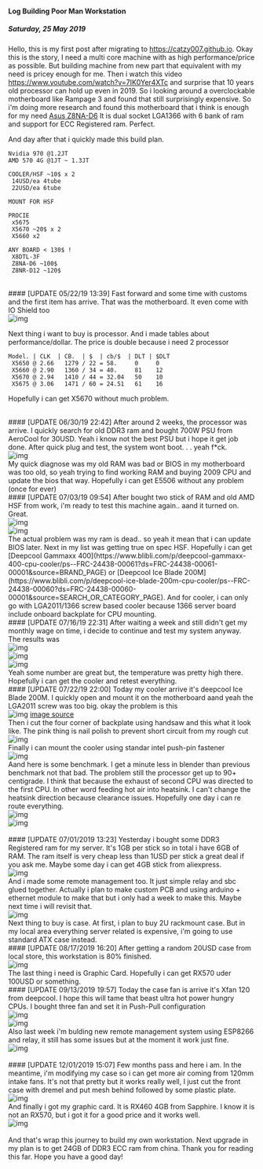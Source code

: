 #### Log Building Poor Man Workstation
##### *Saturday, 25 May 2019*

Hello, this is my first post after migrating to <https://catzy007.github.io>. Okay this 
is the story, I need a multi core machine with as high 
performance/price as possible. But building machine from new part that 
equivalent with my need is pricey enough for me. Then i watch 
this video <https://www.youtube.com/watch?v=7IK0Yer4XTc> and surprise 
that 10 years old processor can hold up even in 2019. So i looking around a 
overclockable motherboard like Rampage 3 and found that still surprisingly 
expensive. So i'm doing more research and found this motherboard that 
i think is enough for my need [Asus Z8NA-D6](https://www.asus.com/Commercial-Servers-Workstations/Z8NAD6/) 
It is dual socket LGA1366 with 6 bank of ram and support for ECC 
Registered ram. Perfect.

And day after that i quickly made this build plan.

```
Nvidia 970 @1.2JT
AMD 570 4G @1JT ~ 1.3JT

COOLER/HSF ~10$ x 2
 14USD/ea 4tube
 22USD/ea 6tube

MOUNT FOR HSF

PROCIE
 x5675
 X5670 ~20$ x 2
 X5660 x2

ANY BOARD < 130$ !
 X8DTL-3F
 Z8NA-D6 ~100$
 Z8NR-D12 ~120$
```

<br>
#### [UPDATE 05/22/19 13:39]
Fast forward and some time with customs and the first item has arrive. 
That was the motherboard. It even come with IO Shield too
<div class="row">
    <div class="col-sm-3"></div>
    <div class="col-sm-6">
        <div class="img-thumbnail">
            <img class="img-fluid" loading="lazy" src="./posts/2019-05-25-log-building-poor-man-workstation/1.jpg" alt="img">
        </div>
    </div>
    <div class="col-sm-3"></div>
</div>

Next thing i want to buy is processor. And i made tables about 
performance/dollar. The price is double because i need 2 processor
```
Model. | CLK  | CB.  | $  | cb/$  | DLT | $DLT
 X5650 @ 2.66   1279 / 22 = 58.     0     0
 X5660 @ 2.90   1360 / 34 = 40.     81    12
 X5670 @ 2.94   1410 / 44 = 32.04   50    10
 X5675 @ 3.06   1471 / 60 = 24.51   61    16
```
Hopefully i can get X5670 without much problem.

<br>
#### [UPDATE 06/30/19 22:42]
After around 2 weeks, the processor was arrive. I quickly search for old DDR3 ram and bought 700W PSU from AeroCool for 30USD.
Yeah i know not the best PSU but i hope it get job done. After quick plug and test, the system wont boot. . . yeah f*ck. 
<div class="row">
    <div class="col-sm-3"></div>
    <div class="col-sm-6">
        <div class="img-thumbnail">
            <img class="img-fluid" loading="lazy" src="./posts/2019-05-25-log-building-poor-man-workstation/2.jpg" alt="img">
        </div>
    </div>
    <div class="col-sm-3"></div>
</div>
My quick diagnose was my old RAM was bad or BIOS in my motherboard was too old, so yeah trying to find working 
RAM and buying 2009 CPU and update the bios that way. Hopefully i can get E5506 without any problem (once for ever)

<br>
#### [UPDATE 07/03/19 09:54]
After bought two stick of RAM and old AMD HSF from work, i'm ready to test this machine again.. aand it turned on. Great.
<div class="row">
    <div class="col-sm-3"></div>
    <div class="col-sm-6">
        <div class="img-thumbnail">
            <img class="img-fluid" loading="lazy" src="./posts/2019-05-25-log-building-poor-man-workstation/3.jpg" alt="img">
        </div>
    </div>
    <div class="col-sm-3"></div>
</div>
<div class="row">
    <div class="col-sm-3"></div>
    <div class="col-sm-6">
        <div class="img-thumbnail">
            <img class="img-fluid" loading="lazy" src="./posts/2019-05-25-log-building-poor-man-workstation/4.jpg" alt="img">
        </div>
    </div>
    <div class="col-sm-3"></div>
</div>
The actual problem was my ram is dead.. so yeah it mean that i can update BIOS later. Next in my list was getting true on spec HSF.
Hopefully i can get [Deepcool Gammaxx 400](https://www.blibli.com/p/deepcool-gammaxx-400-cpu-cooler/ps--FRC-24438-00061?ds=FRC-24438-00061-00001&source=BRAND_PAGE) or [Deepcool Ice Blade 200M](https://www.blibli.com/p/deepcool-ice-blade-200m-cpu-cooler/ps--FRC-24438-00060?ds=FRC-24438-00060-00001&source=SEARCH_OR_CATEGORY_PAGE). And for cooler, i can only go with LGA2011/1366 screw 
based cooler because 1366 server board include onboard backplate for CPU mounting.

<br>
#### [UPDATE 07/16/19 22:31]
After waiting a week and still didn't get my monthly wage on time, i decide to continue and test my system anyway. The results was
<div class="row">
    <div class="col-sm-3"></div>
    <div class="col-sm-6">
        <div class="img-thumbnail">
            <img class="img-fluid" loading="lazy" src="./posts/2019-05-25-log-building-poor-man-workstation/5.jpg" alt="img">
        </div>
    </div>
    <div class="col-sm-3"></div>
</div>
<div class="row">
    <div class="col-sm-3"></div>
    <div class="col-sm-6">
        <div class="img-thumbnail">
            <img class="img-fluid" loading="lazy" src="./posts/2019-05-25-log-building-poor-man-workstation/6.jpg" alt="img">
        </div>
    </div>
    <div class="col-sm-3"></div>
</div>
<div class="row">
    <div class="col-sm-3"></div>
    <div class="col-sm-6">
        <div class="img-thumbnail">
            <img class="img-fluid" loading="lazy" src="./posts/2019-05-25-log-building-poor-man-workstation/7.jpg" alt="img">
        </div>
    </div>
    <div class="col-sm-3"></div>
</div>
Yeah some number are great but, the temperature was pretty high there. Hopefully i can get the cooler and retest everything.

<br>
#### [UPDATE 07/22/19 22:00]
Today my cooler arrive it's deepcool Ice Blade 200M. I quickly open and mount it on the motherboard aand yeah the LGA2011 screw was too big.
okay the problem is this
<div class="row">
    <div class="col-sm-3"></div>
    <div class="col-sm-6">
        <div class="img-thumbnail">
            <img class="img-fluid" loading="lazy" src="./posts/2019-05-25-log-building-poor-man-workstation/add1.jpg" alt="img">
			<a href="https://forums.servethehome.com/index.php?threads/guide-1356-1366-xeon-aftermarket-heatsink-selection-installation.5003/">image source</a>
        </div>
    </div>
    <div class="col-sm-3"></div>
</div>
Then i cut the four corner of backplate using handsaw and this what it look like. The pink thing is nail polish to prevent short circuit from my rough cut
<div class="row">
    <div class="col-sm-3"></div>
    <div class="col-sm-6">
        <div class="img-thumbnail">
            <img class="img-fluid" loading="lazy" src="./posts/2019-05-25-log-building-poor-man-workstation/8.jpg" alt="img">
        </div>
    </div>
    <div class="col-sm-3"></div>
</div>
Finally i can mount the cooler using standar intel push-pin fastener
<div class="row">
    <div class="col-sm-3"></div>
    <div class="col-sm-6">
        <div class="img-thumbnail">
            <img class="img-fluid" loading="lazy" src="./posts/2019-05-25-log-building-poor-man-workstation/9.jpg" alt="img">
        </div>
    </div>
    <div class="col-sm-3"></div>
</div>
Aand here is some benchmark. I get a minute less in blender than previous benchmark not that bad. The problem still the processor get up to 90+ centigrade.
I think that because the exhaust of second CPU was directed to the first CPU. In other word feeding hot air into heatsink. I can't change the heatsink direction because clearance issues. Hopefully one day i can re route everything.
<div class="row">
    <div class="col-sm-3"></div>
    <div class="col-sm-6">
        <div class="img-thumbnail">
            <img class="img-fluid" loading="lazy" src="./posts/2019-05-25-log-building-poor-man-workstation/10.jpg" alt="img">
        </div>
    </div>
    <div class="col-sm-3"></div>
</div>
<div class="row">
    <div class="col-sm-3"></div>
    <div class="col-sm-6">
        <div class="img-thumbnail">
            <img class="img-fluid" loading="lazy" src="./posts/2019-05-25-log-building-poor-man-workstation/11.jpg" alt="img">
        </div>
    </div>
    <div class="col-sm-3"></div>
</div>

<br>
#### [UPDATE 07/01/2019 13:23]
Yesterday i bought some DDR3 Registered ram for my server. It's 1GB per stick so in total i have 6GB of RAM. 
The ram itself is very cheap less than 1USD per stick a great deal if you ask me. Maybe some day i can get 4GB stick from aliexpress.
<div class="row">
    <div class="col-sm-3"></div>
    <div class="col-sm-6">
        <div class="img-thumbnail">
            <img class="img-fluid" loading="lazy" src="./posts/2019-05-25-log-building-poor-man-workstation/12.jpg" alt="img">
        </div>
    </div>
    <div class="col-sm-3"></div>
</div>
And i made some remote management too. It just simple relay and sbc glued together. Actually i plan to make 
custom PCB and using arduino + ethernet module to make that but i only had a week to make this. Maybe next time i will revisit that.
<div class="row">
    <div class="col-sm-3"></div>
    <div class="col-sm-6">
        <div class="img-thumbnail">
            <img class="img-fluid" loading="lazy" src="./posts/2019-05-25-log-building-poor-man-workstation/13.jpg" alt="img">
        </div>
    </div>
    <div class="col-sm-3"></div>
</div>
Next thing to buy is case. At first, i plan to buy 2U rackmount case. But in my local area everything server related is expensive, i'm going to  
use standard ATX case instead.

<br>
#### [UPDATE 08/17/2019 16:20]
After getting a random 20USD case from local store, this workstation is 80% finished. 
<div class="row">
    <div class="col-sm-3"></div>
    <div class="col-sm-6">
        <div class="img-thumbnail">
            <img class="img-fluid" loading="lazy" src="./posts/2019-05-25-log-building-poor-man-workstation/14.jpg" alt="img">
        </div>
    </div>
    <div class="col-sm-3"></div>
</div>
The last thing i need is Graphic Card. Hopefully i can get RX570 uder 100USD or something.

<br>
#### [UPDATE 09/13/2019 19:57]
Today the case fan is arrive it's Xfan 120 from deepcool. I hope this will tame that beast ultra hot power hungry CPUs. 
I bought three fan and set it in Push-Pull configuration
<div class="row">
    <div class="col-sm-3"></div>
    <div class="col-sm-6">
        <div class="img-thumbnail">
            <img class="img-fluid" loading="lazy" src="./posts/2019-05-25-log-building-poor-man-workstation/15.jpg" alt="img">
        </div>
    </div>
    <div class="col-sm-3"></div>
</div>
<div class="row">
    <div class="col-sm-3"></div>
    <div class="col-sm-6">
        <div class="img-thumbnail">
            <img class="img-fluid" loading="lazy" src="./posts/2019-05-25-log-building-poor-man-workstation/16.jpg" alt="img">
        </div>
    </div>
    <div class="col-sm-3"></div>
</div>
Also last week i'm bulding new remote management system using ESP8266 and relay, it still has some issues but at the moment it work just fine.
<div class="row">
    <div class="col-sm-3"></div>
    <div class="col-sm-6">
        <div class="img-thumbnail">
            <img class="img-fluid" loading="lazy" src="./posts/2019-05-25-log-building-poor-man-workstation/17.jpg" alt="img">
        </div>
    </div>
    <div class="col-sm-3"></div>
</div>

<br>
#### [UPDATE 12/01/2019 15:07]
Few months pass and here i am. In the meantime, i'm modifying my case so i can get more air coming from 120mm intake fans.
It's not that pretty but it works really well, I just cut the front case with dremel and put mesh behind followed by some plastic plate.
<div class="row">
    <div class="col-sm-3"></div>
    <div class="col-sm-6">
        <div class="img-thumbnail">
            <img class="img-fluid" loading="lazy" src="./posts/2019-05-25-log-building-poor-man-workstation/18.jpg" alt="img">
        </div>
    </div>
    <div class="col-sm-3"></div>
</div>
And finally i got my graphic card. It is RX460 4GB from Sapphire. I know it is not an RX570, but i got it for a good price and it works well.
<div class="row">
    <div class="col-sm-3"></div>
    <div class="col-sm-6">
        <div class="img-thumbnail">
            <img class="img-fluid" loading="lazy" src="./posts/2019-05-25-log-building-poor-man-workstation/19.jpg" alt="img">
        </div>
    </div>
    <div class="col-sm-3"></div>
</div>

<br>
And that's wrap this journey to build my own workstation. Next upgrade in my plan is to get 24GB of DDR3 ECC ram from china. 
Thank you for reading this far. Hope you have a good day!